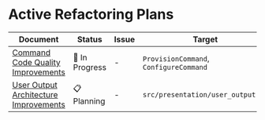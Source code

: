 # Active Refactoring Plans

| Document                                                                                  | Status         | Issue | Target                                 | Created      |
| ----------------------------------------------------------------------------------------- | -------------- | ----- | -------------------------------------- | ------------ |
| [Command Code Quality Improvements](./plans/command-code-quality-improvements.md)         | 🚧 In Progress | -     | `ProvisionCommand`, `ConfigureCommand` | Oct 7, 2025  |
| [User Output Architecture Improvements](./plans/user-output-architecture-improvements.md) | 📋 Planning    | -     | `src/presentation/user_output.rs`      | Oct 30, 2025 |

